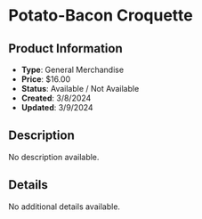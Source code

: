 # Potato-Bacon Croquette

## Product Information
- **Type**: General Merchandise
- **Price**: $16.00
- **Status**: Available / Not Available
- **Created**: 3/8/2024
- **Updated**: 3/9/2024

## Description
No description available.



## Details
No additional details available.
